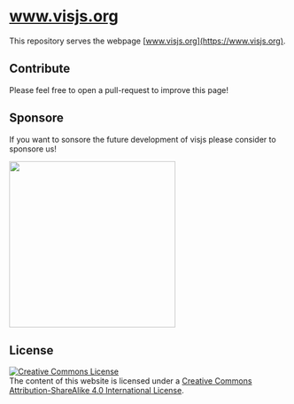 # www.visjs.org

This repository serves the webpage [www.visjs.org](https://www.visjs.org).

## Contribute

Please feel free to open a pull-request to improve this page!

## Sponsore

If you want to sonsore the future development of visjs please consider to sponsore us!

<a href="https://opencollective.com/vis/donate" target="_blank">
  <img src="https://opencollective.com/vis/donate/button@2x.png?color=blue" width=300 />
</a>

<script src="https://opencollective.com/vis/banner.js"></script>

## License

<a rel="license" href="http://creativecommons.org/licenses/by-sa/4.0/"><img alt="Creative Commons License" style="border-width:0" src="https://i.creativecommons.org/l/by-sa/4.0/88x31.png" /></a><br />The content of this website is licensed under a <a rel="license" href="http://creativecommons.org/licenses/by-sa/4.0/">Creative Commons Attribution-ShareAlike 4.0 International License</a>.